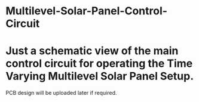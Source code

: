 # Multilevel-Solar-Panel-Control-Circuit
# Just a schematic view of the main control circuit for operating the Time Varying Multilevel Solar Panel Setup.
PCB design will be uploaded later if required.
